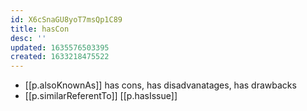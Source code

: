 ```yaml
---
id: X6cSnaGU8yoT7msQp1C89
title: hasCon
desc: ''
updated: 1635576503395
created: 1633218475522
---
```



- [[p.alsoKnownAs]] has cons, has disadvanatages, has drawbacks
- [[p.similarReferentTo]] [[p.hasIssue]]

